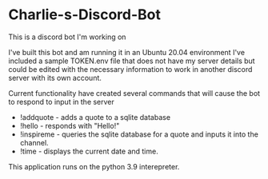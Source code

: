 # Charlie-s-Discord-Bot
This is a discord bot I'm working on

I've built this bot and am running it in an Ubuntu 20.04 environment
I've included a sample TOKEN.env file that does not have my server details but could be edited with the necessary information to work in another discord server with its own account. 

Current functionality
have created several commands that will cause the bot to respond to input in the server
  - !addquote - adds a quote to a sqlite database
  - !hello - responds with "Hello!"
  - !inspireme - queries the sqlite database for a quote and inputs it into the channel. 
  - !time - displays the current date and time. 
 
This application runs on the python 3.9 interepreter. 

